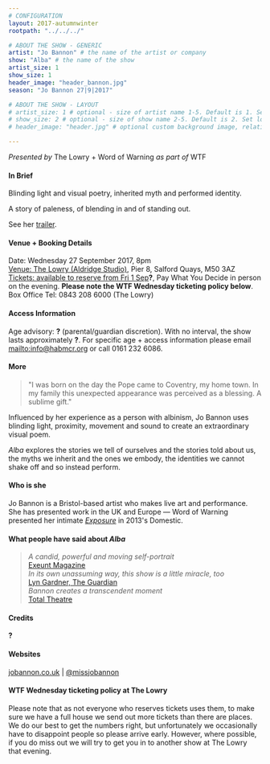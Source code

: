 ```yaml
---
# CONFIGURATION
layout: 2017-autumnwinter
rootpath: "../../../"

# ABOUT THE SHOW - GENERIC
artist: "Jo Bannon" # the name of the artist or company
show: "Alba" # the name of the show
artist_size: 1
show_size: 1
header_image: "header_bannon.jpg"    
season: "Jo Bannon 27|9|2017"

# ABOUT THE SHOW - LAYOUT
# artist_size: 1 # optional - size of artist name 1-5. Default is 1. Set longer names to lower values
# show_size: 2 # optional - size of show name 2-5. Default is 2. Set longer names to lower values
# header_image: "header.jpg" # optional custom background image, relative to current page

---
```

*Presented by* The Lowry + Word of Warning *as part of* WTF          
         
#### In Brief      
Blinding light and visual poetry, inherited myth and performed identity.        
        
A story of paleness, of blending in and of standing out.         
          
See her <a href="http://vimeo.com/172586727" target="_blank">trailer</a>.        
          
#### Venue + Booking Details           
Date: Wednesday 27 September 2017, 8pm          
<a href="http://www.thelowry.com/plan-your-visit/getting-here" target="_blank">Venue: The Lowry (Aldridge Studio)</a>, Pier 8, Salford Quays, M50 3AZ         
<a href="https://www.thelowry.com/events/wtf-jo-bannon-alba" target="_blank">Tickets: available to reserve from Fri 1 Sep</a>**?**, Pay What You Decide in person on the evening. **Please note the WTF Wednesday ticketing policy below**.          
Box Office Tel: 0843 208 6000 (The Lowry)    
          
#### Access Information        
Age advisory: **?** (parental/guardian discretion). With no interval, the show lasts approximately **?**. For specific age + access information please email <mailto:info@habmcr.org> or call 0161 232 6086.     
             
#### More         
>"I was born on the day the Pope came to Coventry, my home town. In my family this unexpected appearance was perceived as a blessing. A sublime gift."        
        
Influenced by her experience as a person with albinism, Jo Bannon uses blinding light, proximity, movement and sound to create an extraordinary visual poem.         
        
*Alba* explores the stories we tell of ourselves and the stories told about us, the myths we inherit and the ones we embody, the identities we cannot shake off and so instead perform.           
         
#### Who is she          
Jo Bannon is a Bristol-based artist who makes live art and performance. She has presented work in the UK and Europe — Word of Warning presented her intimate [*Exposure*](/archive/2013-domestic/bannon) in 2013's Domestic.            
        
#### What people have said about *Alba*         
>*A candid, powerful and moving self-portrait*<br><a href="http://" target="_blank">Exeunt Magazine</a><br>*In its own unassuming way, this show is a little miracle, too*<br><a href="http://" target="_blank">Lyn Gardner, The Guardian</a><br>*Bannon creates a transcendent moment*<br><a href="http://www.thereviewshub.com/the-road-to-huntsville-summerhall-edinburgh" target="_blank">Total Theatre</a>        
        
#### Credits          
**?**          
        
#### Websites          
<a href="http://jobannon.co.uk" target="_blank">jobannon.co.uk</a> | <a href="http://twitter.com/missjobannon" target="_blank">@missjobannon</a>           
           
#### WTF Wednesday ticketing policy at The Lowry         
Please note that as not everyone who reserves tickets uses them, to make sure we have a full house we send out more tickets than there are places. We do our best to get the numbers right, but unfortunately we occasionally have to disappoint people so please arrive early. However, where possible, if you do miss out we will try to get you in to another show at The Lowry that evening.
